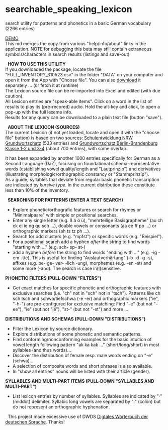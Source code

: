 # searchable_speaking_lexicon
search utility for patterns and phonetics in a basic German vocabulary (2266 entries)


[DEMO](https://www.jenskreitmeyer.de/alpha/lexicon/utility_lexicon.html)<br>
This md merges the copy from various "help/info/about" links in the application.
NOTE for debugging this beta may still contain extraneous symbols/characters in search results (listings and save-out)   

&nbsp;
**HOW TO USE THIS UTILITY**<br>
If you downloaded the package, locate the file "FULL_INVENTORY_310523.csv" in the folder "DATA" on your computer and open it from the App with "Choose file".
You can also [download](https://www.jenskreitmeyer.de/alpha/lexicon/DATA/FULL_INVENTORY_310523.csv) it separately ... (or fetch it at runtime)<br>
The Lexicon source file can be re-imported into Excel and edited (with due caution).<br>
All Lexicon entries are "speak-able items". Click on a word in the list of results to play its (pre-recored) audio. Hold the alt-key and click, to open a pop-up with the full lexeme info.<br>
Results for any query can be downloaded to a plain text file (button "save").

&nbsp;
**ABOUT THE LEXICON (SOURCES)**<br>
The current Lexicon (if not yet loaded, locate and open it with the "choose file" button) is based on two sources:
[Schulentwicklung NRW Grundwortschatz](https://www.schulentwicklung.nrw.de/cms/grundwortschatz-nrw/grundwortschatz/wortfilter/index.html) (533 entries)
and [Grundwortschatz Berlin-Brandenburg Klasse 1-2 und 3-4](https://bildungsserver.berlin-brandenburg.de/deutsch-grundschule) (about 700 entries), with some overlap.

It has been expanded by another 1000 entries specifically for German as a Second Language (DaZ), focusing on foundational schema-representative words (establishing vowel quality/length and "Lautprinzip") and derivatives (illustrating morphologic/orthographic constancy or "Stammprinzip").<br>
As a guide, syllables that deviate from regular basic phonetic transcription are indicated by *kursive type*. In the current distribution these constitute less than 10% of the inventory.

&nbsp;
**SEARCHING FOR PATTERNS (ENTER A TEXT SEARCH)**<br>
- Explore phonetic/orthografic features or search for rhymes or "Minimalpaare" with simple or positional searches.
- Enter any single letter (e.g. ß ä ö ü), "mehr­teilige Basis­grapheme" (au ch ck ei ie ng qu sch ...), double vowels or consonants (aa ee ff pp ...) or orthographic markers (ah ts tz ph ...).
- Search for odd clusters (e.g. "mpfst") or specific words (e.g. "Beispiel").
- For a positional search add a hyphen *after* the string to find words "starting with ..." (e.g. sch- sp- st-)
- add a hyphen *before* the string to find words "ending with ..." (e.g. -ig -em -tte).
This is useful for finding "Auslautverhärtung" (-b -d -g -s), affixes (e.g. be- ge- ver- -lich -ung), morphemes (e.g. -en -st) and some more (-and).
The search is case in(!)sensitive.


**PHONETIC FILTERS (PULL-DOWN "FILTERS")**<br>
- Get exact matches for specific phonetic and orthographic features with exclusive searches (i.e. "ch" not in "sch" not in "tsch").
Patterns like ch sch tsch and schwa/tiefschwa (-e -er) and orthographic markers ("ie", "-h-") are pre-configured for exclusive matching: Find "-e" (but not "-ee"), "ie" (but not "ië"), "st-" (but not "-st") and more ...


**DISTRIBUTIONS AND SCHEMAS (PULL-DOWN "DISTRIBUTIONS")**<br>
- Filter the Lexicon by source dictionary. 
- Explore distributions of some phonetic and semantic patterns.
- Find conforming/nonconforming examples for the basic intuition of vowel length following pattern "ak ka kak ..." (short/long/short) in most syllables (and thus words)...
- Discover the distribution of female resp. male words ending on "-e" (schwa)...
- A selection of composite words and short phrases is also available.
- In "show all entries" nouns will be listed with their article (gender).


**SYLLABLES AND MULTI-PART ITEMS (PULL-DOWN "SYLLABLES AND MULTI-PART")**<br>
- List lexicon entries by number of syllables.
Syllables are indicated by "·" (middot) delimiter. Syllabic long vowels are separated by ":" (colon) but do not represent an orthographic hyphenation.<br>

&nbsp;
This project made excessive use of DWDS [Digtales Wörterbuch der deutschen Sprache](https://www.dwds.de/). Thanks!

